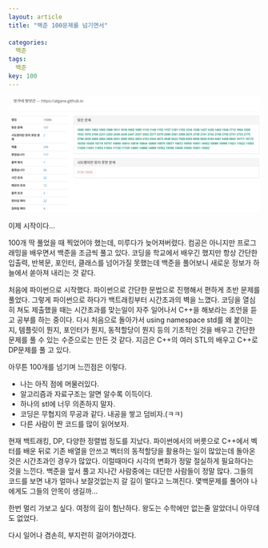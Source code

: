```yaml
---
layout: article
title: "백준 100문제를 넘기면서"

categories:
  백준
tags:
  백준
key: 100
---
```


<center><img src="/image/21-01-05/107.png"></center>

이제 시작이다...

100개 딱 풀었을 때 찍었어야 했는데, 미루다가 늦어져버렸다. 컴공은 아니지만 프로그래밍을 배우면서 백준을 조금씩 풀고 있다. 코딩을 학교에서 배우긴 했지만 항상 간단한 입출력, 반복문, 포인터, 클래스를 넘어가질 못했는데 백준을 풀어보니 새로운 정보가 하늘에서 쏟아져 내리는 것 같다. 

처음에 파이썬으로 시작했다. 파이썬으로 간단한 문법으로 진행해서 편하게 초반 문제를 풀었다. 그렇게 파이썬으로 하다가 백트래킹부터 시간초과의 벽을 느꼈다. 코딩을 열심히 쳐도 제출했을 때는 시간초과를 맞는일이 자주 일어나서 C++을 해보라는 조언을 듣고 공부를 하는 중이다. 다시 처음으로 돌아가서 using namespace std를 왜 붙이는지, 템플릿이 뭔지, 포인터가 뭔지, 동적할당이 뭔지 등의 기초적인 것을 배우고 간단한 문제를 풀 수 있는 수준으로는 만든 것 같다. 지금은 C++의 여러 STL의 배우고 C++로 DP문제를 풀 고 있다. 

아무튼 100개를 넘기며 느낀점은 이렇다. 

- 나는 아직 점에 머물러있다.
- 알고리즘과 자료구조는 알면 알수록 이득이다.
- 하나의 stl에 너무 의존하지 말자.
- 코딩은 무협지의 무공과 같다. 내공을 쌓고 덤비자.(ㅋㅋ)
- 다른 사람이 짠 코드를 많이 읽어보자.

현재 백트래킹, DP, 다양한 정렬법 정도를 지났다. 파이썬에서의 버릇으로 C++에서 벡터를 배운 뒤로 기존 배열을 안쓰고 벡터의 동적할당을 활용하는 일이 많았는데 돌아온 것은 시간초과인 경우가 많았다. 이럴때마다 시각의 변화가 정말 절실하게 필요하다는 것을 느낀다. 백준을 앞서 풀고 지나간 사람중에는 대단한 사람들이 정말 많다. 그들의 코드를 보면 내가 얼마나 보잘것없는지 갈 길이 멀다고 느껴진다. 몇백문제를 풀어야 나에게도 그들의 안목이 생길까...

한번 멀리 가보고 싶다. 여정의 길이 험난하다. 왕도는 수학에만 없는줄 알았더니 아무데도 없었다.

다시 일어나 겸손히, 부지런히 걸어가야겠다.